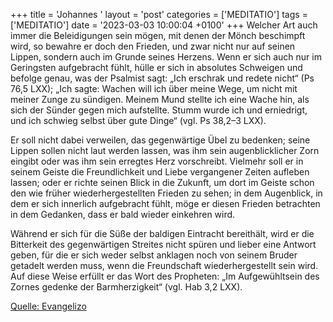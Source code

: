 +++
title = 'Johannes '
layout = 'post'
categories = ['MEDITATIO']
tags = ['MEDITATIO']
date = '2023-03-03 10:00:04 +0100'
+++
Welcher Art auch immer die Beleidigungen sein mögen, mit denen der Mönch beschimpft wird, so bewahre er doch den Frieden, und zwar nicht nur auf seinen Lippen, sondern auch im Grunde seines Herzens. Wenn er sich auch nur im Geringsten aufgebracht fühlt, hülle er sich in absolutes Schweigen und befolge genau, was der Psalmist sagt: „Ich erschrak und redete nicht“ (Ps 76,5 LXX); „Ich sagte: Wachen will ich über meine Wege, um nicht mit meiner Zunge zu sündigen.<!--more--> Meinem Mund stellte ich eine Wache hin, als sich der Sünder gegen mich aufstellte. Stumm wurde ich und erniedrigt, und ich schwieg selbst über gute Dinge“ (vgl. Ps 38,2–3 LXX).

Er soll nicht dabei verweilen, das gegenwärtige Übel zu bedenken; seine Lippen sollen nicht laut werden lassen, was ihm sein augenblicklicher Zorn eingibt oder was ihm sein erregtes Herz vorschreibt. Vielmehr soll er in seinem Geiste die Freundlichkeit und Liebe vergangener Zeiten aufleben lassen; oder er richte seinen Blick in die Zukunft, um dort im Geiste schon den wie früher wiederhergestellten Frieden zu sehen; in dem Augenblick, in dem er sich innerlich aufgebracht fühlt, möge er diesen Frieden betrachten in dem Gedanken, dass er bald wieder einkehren wird.

Während er sich für die Süße der baldigen Eintracht bereithält, wird er die Bitterkeit des gegenwärtigen Streites nicht spüren und lieber eine Antwort geben, für die er sich weder selbst anklagen noch von seinem Bruder getadelt werden muss, wenn die Freundschaft wiederhergestellt sein wird. Auf diese Weise erfüllt er das Wort des Propheten: „Im Aufgewühltsein des Zornes gedenke der Barmherzigkeit“ (vgl. Hab 3,2 LXX).

[Quelle: Evangelizo](https://evangeliumtagfuertag.org/DE/gospel)

